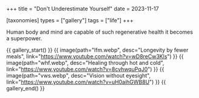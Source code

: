 +++
title = "Don't Underestimate Yourself"
date = 2023-11-17

[taxonomies]
types = ["gallery"]
tags = ["life"]
+++

Human body and mind are capable of such regenerative health it becomes a superpower.

<!-- more -->

{{ gallery_start() }}
{{ image(path="lfm.webp", desc="Longevity by fewer meals", link="https://www.youtube.com/watch?v=wD8reCw3Kls") }}
{{ image(path="whf.webp", desc="Healing through hot and cold", link="https://www.youtube.com/watch?v=8cvhwquPqJ0") }}
{{ image(path="vws.webp", desc="Vision without eyesight", link="https://www.youtube.com/watch?v=uH0aihGWB8U") }}
{{ gallery_end() }}

